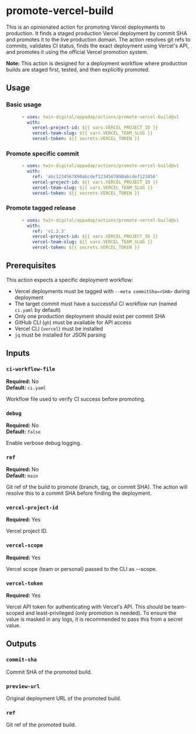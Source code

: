 # promote-vercel-build

This is an opinionated action for promoting Vercel deployments to production. It finds a staged production Vercel deployment by commit SHA and promotes it to the live production domain. The action resolves git refs to commits, validates CI status, finds the exact deployment using Vercel's API, and promotes it using the official Vercel promotion system.

**Note:** This action is designed for a deployment workflow where production builds are staged first, tested, and then explicitly promoted.

## Usage

### Basic usage

```yaml
      - uses: twin-digital/appadap/actions/promote-vercel-build@v1
        with:
          vercel-project-id: ${{ vars.VERCEL_PROJECT_ID }}
          vercel-team-slug: ${{ vars.VERCEL_TEAM_SLUG }}
          vercel-token: ${{ secrets.VERCEL_TOKEN }}
```

### Promote specific commit

```yaml
      - uses: twin-digital/appadap/actions/promote-vercel-build@v1
        with:
          ref: 'abc1234567890abcdef1234567890abcdef123456'
          vercel-project-id: ${{ vars.VERCEL_PROJECT_ID }}
          vercel-team-slug: ${{ vars.VERCEL_TEAM_SLUG }}
          vercel-token: ${{ secrets.VERCEL_TOKEN }}
```

### Promote tagged release

```yaml
      - uses: twin-digital/appadap/actions/promote-vercel-build@v1
        with:
          ref: 'v1.2.3'
          vercel-project-id: ${{ vars.VERCEL_PROJECT_ID }}
          vercel-team-slug: ${{ vars.VERCEL_TEAM_SLUG }}
          vercel-token: ${{ secrets.VERCEL_TOKEN }}
```

## Prerequisites

This action expects a specific deployment workflow:

- Vercel deployments must be tagged with `--meta commitSha=<SHA>` during deployment
- The target commit must have a successful CI workflow run (named `ci.yaml` by default)
- Only one production deployment should exist per commit SHA
- GitHub CLI (`gh`) must be available for API access
- Vercel CLI (`vercel`) must be installed
- `jq` must be installed for JSON parsing

## Inputs

### `ci-workflow-file`

**Required:** No  
**Default:** `ci.yaml`

Workflow file used to verify CI success before promoting.

### `debug`

**Required:** No  
**Default:** `false`

Enable verbose debug logging.

### `ref`

**Required:** No  
**Default:** `main`

Git ref of the build to promote (branch, tag, or commit SHA). The action will resolve this to a commit SHA before finding the deployment.

### `vercel-project-id`

**Required:** Yes

Vercel project ID.

### `vercel-scope`

**Required:** Yes

Vercel scope (team or personal) passed to the CLI as --scope.

### `vercel-token`

**Required:** Yes

Vercel API token for authenticating with Vercel's API. This should be team-scoped and least-privileged (only promotion 
is needed). To ensure the value is masked in any logs, it is recommended to pass this from a secret value.

## Outputs

### `commit-sha`

Commit SHA of the promoted build.

### `preview-url`

Original deployment URL of the promoted build.

### `ref`

Git ref of the promoted build.
